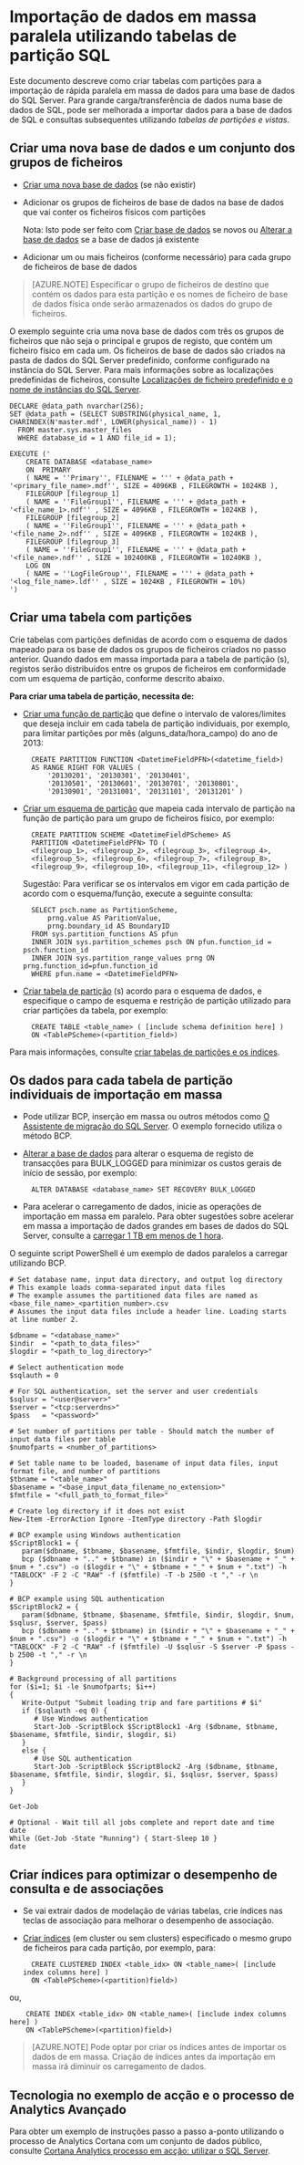 <properties 
    pageTitle="Paralelo a importação de dados em massa utilizando tabelas de partição SQL | Microsoft Azure" 
    description="Importação de dados em massa paralela utilizando tabelas de partição SQL" 
    services="machine-learning" 
    documentationCenter="" 
    authors="bradsev"
    manager="jhubbard" 
    editor="cgronlun" />

<tags 
    ms.service="machine-learning" 
    ms.workload="data-services" 
    ms.tgt_pltfrm="na" 
    ms.devlang="na" 
    ms.topic="article" 
    ms.date="09/19/2016" 
    ms.author="bradsev" /> 

# <a name="parallel-bulk-data-import-using-sql-partition-tables"></a>Importação de dados em massa paralela utilizando tabelas de partição SQL

Este documento descreve como criar tabelas com partições para a importação de rápida paralela em massa de dados para uma base de dados do SQL Server. Para grande carga/transferência de dados numa base de dados de SQL, pode ser melhorada a importar dados para a base de dados de SQL e consultas subsequentes utilizando _tabelas de partições e vistas_. 


## <a name="create-a-new-database-and-a-set-of-filegroups"></a>Criar uma nova base de dados e um conjunto dos grupos de ficheiros

- [Criar uma nova base de dados](https://technet.microsoft.com/library/ms176061.aspx) (se não existir)
- Adicionar os grupos de ficheiros de base de dados na base de dados que vai conter os ficheiros físicos com partições

  Nota: Isto pode ser feito com [Criar base de dados](https://technet.microsoft.com/library/ms176061.aspx) se novos ou [Alterar a base de dados](https://msdn.microsoft.com/library/bb522682.aspx) se a base de dados já existente

- Adicionar um ou mais ficheiros (conforme necessário) para cada grupo de ficheiros de base de dados

 > [AZURE.NOTE] Especificar o grupo de ficheiros de destino que contém os dados para esta partição e os nomes de ficheiro de base de dados física onde serão armazenados os dados do grupo de ficheiros.
 
O exemplo seguinte cria uma nova base de dados com três os grupos de ficheiros que não seja o principal e grupos de registo, que contém um ficheiro físico em cada um. Os ficheiros de base de dados são criados na pasta de dados do SQL Server predefinido, conforme configurado na instância do SQL Server. Para mais informações sobre as localizações predefinidas de ficheiros, consulte [Localizações de ficheiro predefinido e o nome de instâncias do SQL Server](https://msdn.microsoft.com/library/ms143547.aspx).

    DECLARE @data_path nvarchar(256);
    SET @data_path = (SELECT SUBSTRING(physical_name, 1, CHARINDEX(N'master.mdf', LOWER(physical_name)) - 1)
      FROM master.sys.master_files
      WHERE database_id = 1 AND file_id = 1);
    
    EXECUTE ('
        CREATE DATABASE <database_name>
        ON  PRIMARY 
        ( NAME = ''Primary'', FILENAME = ''' + @data_path + '<primary_file_name>.mdf'', SIZE = 4096KB , FILEGROWTH = 1024KB ), 
        FILEGROUP [filegroup_1] 
        ( NAME = ''FileGroup1'', FILENAME = ''' + @data_path + '<file_name_1>.ndf'' , SIZE = 4096KB , FILEGROWTH = 1024KB ), 
        FILEGROUP [filegroup_2] 
        ( NAME = ''FileGroup1'', FILENAME = ''' + @data_path + '<file_name_2>.ndf'' , SIZE = 4096KB , FILEGROWTH = 1024KB ), 
        FILEGROUP [filegroup_3] 
        ( NAME = ''FileGroup1'', FILENAME = ''' + @data_path + '<file_name>.ndf'' , SIZE = 102400KB , FILEGROWTH = 10240KB ), 
        LOG ON 
        ( NAME = ''LogFileGroup'', FILENAME = ''' + @data_path + '<log_file_name>.ldf'' , SIZE = 1024KB , FILEGROWTH = 10%)
    ')
    
## <a name="create-a-partitioned-table"></a>Criar uma tabela com partições

Crie tabelas com partições definidas de acordo com o esquema de dados mapeado para os base de dados os grupos de ficheiros criados no passo anterior. Quando dados em massa importada para a tabela de partição (s), registos serão distribuídos entre os grupos de ficheiros em conformidade com um esquema de partição, conforme descrito abaixo.

**Para criar uma tabela de partição, necessita de:**

- [Criar uma função de partição](https://msdn.microsoft.com/library/ms187802.aspx) que define o intervalo de valores/limites que deseja incluir em cada tabela de partição individuais, por exemplo, para limitar partições por mês (alguns\_data/hora\_campo) do ano de 2013:

        CREATE PARTITION FUNCTION <DatetimeFieldPFN>(<datetime_field>)  
        AS RANGE RIGHT FOR VALUES (
            '20130201', '20130301', '20130401',
            '20130501', '20130601', '20130701', '20130801',
            '20130901', '20131001', '20131101', '20131201' )

- [Criar um esquema de partição](https://msdn.microsoft.com/library/ms179854.aspx) que mapeia cada intervalo de partição na função de partição para um grupo de ficheiros físico, por exemplo:

        CREATE PARTITION SCHEME <DatetimeFieldPScheme> AS  
        PARTITION <DatetimeFieldPFN> TO (
        <filegroup_1>, <filegroup_2>, <filegroup_3>, <filegroup_4>,
        <filegroup_5>, <filegroup_6>, <filegroup_7>, <filegroup_8>,
        <filegroup_9>, <filegroup_10>, <filegroup_11>, <filegroup_12> )

  Sugestão: Para verificar se os intervalos em vigor em cada partição de acordo com o esquema/função, execute a seguinte consulta:

        SELECT psch.name as PartitionScheme,
            prng.value AS ParitionValue,
            prng.boundary_id AS BoundaryID
        FROM sys.partition_functions AS pfun
        INNER JOIN sys.partition_schemes psch ON pfun.function_id = psch.function_id
        INNER JOIN sys.partition_range_values prng ON prng.function_id=pfun.function_id
        WHERE pfun.name = <DatetimeFieldPFN>

- [Criar tabela de partição](https://msdn.microsoft.com/library/ms174979.aspx) (s) acordo para o esquema de dados, e especifique o campo de esquema e restrição de partição utilizado para criar partições da tabela, por exemplo:

        CREATE TABLE <table_name> ( [include schema definition here] )
        ON <TablePScheme>(<partition_field>)

Para mais informações, consulte [criar tabelas de partições e os índices](https://msdn.microsoft.com/library/ms188730.aspx).


## <a name="bulk-import-the-data-for-each-individual-partition-table"></a>Os dados para cada tabela de partição individuais de importação em massa

- Pode utilizar BCP, inserção em massa ou outros métodos como [O Assistente de migração do SQL Server](http://sqlazuremw.codeplex.com/). O exemplo fornecido utiliza o método BCP.

- [Alterar a base de dados](https://msdn.microsoft.com/library/bb522682.aspx) para alterar o esquema de registo de transacções para BULK_LOGGED para minimizar os custos gerais de início de sessão, por exemplo:

        ALTER DATABASE <database_name> SET RECOVERY BULK_LOGGED

- Para acelerar o carregamento de dados, inicie as operações de importação em massa em paralelo. Para obter sugestões sobre acelerar em massa a importação de dados grandes em bases de dados do SQL Server, consulte a [carregar 1 TB em menos de 1 hora](http://blogs.msdn.com/b/sqlcat/archive/2006/05/19/602142.aspx).

O seguinte script PowerShell é um exemplo de dados paralelos a carregar utilizando BCP.

    # Set database name, input data directory, and output log directory
    # This example loads comma-separated input data files
    # The example assumes the partitioned data files are named as <base_file_name>_<partition_number>.csv
    # Assumes the input data files include a header line. Loading starts at line number 2.

    $dbname = "<database_name>"
    $indir  = "<path_to_data_files>"
    $logdir = "<path_to_log_directory>"

    # Select authentication mode
    $sqlauth = 0
    
    # For SQL authentication, set the server and user credentials
    $sqlusr = "<user@server>"
    $server = "<tcp:serverdns>"
    $pass   = "<password>"

    # Set number of partitions per table - Should match the number of input data files per table
    $numofparts = <number_of_partitions>
       
    # Set table name to be loaded, basename of input data files, input format file, and number of partitions
    $tbname = "<table_name>"
    $basename = "<base_input_data_filename_no_extension>"
    $fmtfile = "<full_path_to_format_file>"
   
    # Create log directory if it does not exist
    New-Item -ErrorAction Ignore -ItemType directory -Path $logdir
      
    # BCP example using Windows authentication
    $ScriptBlock1 = {
       param($dbname, $tbname, $basename, $fmtfile, $indir, $logdir, $num)
       bcp ($dbname + ".." + $tbname) in ($indir + "\" + $basename + "_" + $num + ".csv") -o ($logdir + "\" + $tbname + "_" + $num + ".txt") -h "TABLOCK" -F 2 -C "RAW" -f ($fmtfile) -T -b 2500 -t "," -r \n
    }
    
    # BCP example using SQL authentication
    $ScriptBlock2 = {
       param($dbname, $tbname, $basename, $fmtfile, $indir, $logdir, $num, $sqlusr, $server, $pass)
       bcp ($dbname + ".." + $tbname) in ($indir + "\" + $basename + "_" + $num + ".csv") -o ($logdir + "\" + $tbname + "_" + $num + ".txt") -h "TABLOCK" -F 2 -C "RAW" -f ($fmtfile) -U $sqlusr -S $server -P $pass -b 2500 -t "," -r \n
    }
    
    # Background processing of all partitions
    for ($i=1; $i -le $numofparts; $i++)
    {
       Write-Output "Submit loading trip and fare partitions # $i"
       if ($sqlauth -eq 0) {
          # Use Windows authentication
          Start-Job -ScriptBlock $ScriptBlock1 -Arg ($dbname, $tbname, $basename, $fmtfile, $indir, $logdir, $i)
       } 
       else {
          # Use SQL authentication
          Start-Job -ScriptBlock $ScriptBlock2 -Arg ($dbname, $tbname, $basename, $fmtfile, $indir, $logdir, $i, $sqlusr, $server, $pass)
       }
    }
    
    Get-Job
    
    # Optional - Wait till all jobs complete and report date and time
    date
    While (Get-Job -State "Running") { Start-Sleep 10 }
    date


## <a name="create-indexes-to-optimize-joins-and-query-performance"></a>Criar índices para optimizar o desempenho de consulta e de associações

- Se vai extrair dados de modelação de várias tabelas, crie índices nas teclas de associação para melhorar o desempenho de associação.

- [Criar índices](https://technet.microsoft.com/library/ms188783.aspx) (em cluster ou sem clusters) especificado o mesmo grupo de ficheiros para cada partição, por exemplo, para:

        CREATE CLUSTERED INDEX <table_idx> ON <table_name>( [include index columns here] )
        ON <TablePScheme>(<partition)field>)
ou,

        CREATE INDEX <table_idx> ON <table_name>( [include index columns here] )
        ON <TablePScheme>(<partition)field>)

 > [AZURE.NOTE] Pode optar por criar os índices antes de importar os dados de em massa. Criação de índices antes da importação em massa irá diminuir os carregamento de dados.


## <a name="advanced-analytics-process-and-technology-in-action-example"></a>Tecnologia no exemplo de acção e o processo de Analytics Avançado

Para obter um exemplo de instruções passo a passo a-ponto utilizando o processo de Analytics Cortana com um conjunto de dados público, consulte [Cortana Analytics processo em acção: utilizar o SQL Server](machine-learning-data-science-process-sql-walkthrough.md).
 
